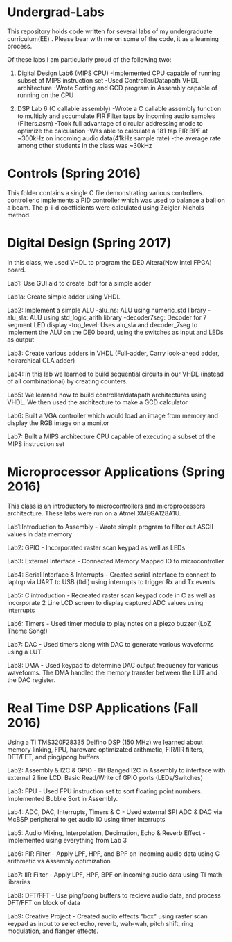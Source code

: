 # Undergrad-Labs
This repository holds code written for several labs of my undergraduate curriculum(EE)  .
Please bear with me on some of the code, it as a learning process.

Of these labs I am particularly proud of the following two:
   1) Digital Design Lab6 (MIPS CPU)
         -Implemented CPU capable of running subset of MIPS instruction set
         -Used Controller/Datapath VHDL architecture
         -Wrote Sorting and GCD program in Assembly capable of running on the CPU
   
   2) DSP Lab 6 (C callable assembly)
         -Wrote a C callable assembly function to multiply and accumulate FIR Filter taps by incoming audio samples (Filters.asm)
         -Took full advantage of circular addressing mode to optimize the calculation
         -Was able to calculate a 181 tap FIR BPF at ~300kHz on incoming audio data(41kHz sample rate)
             -the average rate among other students in the class was ~30kHz

# Controls (Spring 2016)
This folder contains a single C file demonstrating various controllers. 
controller.c implements a PID controller which was used to balance a ball on a beam. 
The p-i-d coefficients were calculated using Zeigler-Nichols method.

# Digital Design (Spring 2017)
In this class, we used VHDL to program the DE0 Altera(Now Intel FPGA) board.

   Lab1: Use GUI aid to create .bdf for a simple adder
  
   Lab1a: Create simple adder using VHDL
  
   Lab2: Implement a simple ALU
      -alu_ns: ALU using numeric_std library
      -alu_sla: ALU using std_logic_arith library
      -decoder7seg: Decoder for 7 segment LED display
      -top_level: Uses alu_sla and decoder_7seg to implement the ALU on the DE0 board, using the switches as input and LEDs as output
    
   Lab3: Create various adders in VHDL (Full-adder, Carry look-ahead adder, heirarchical CLA adder)
  
   Lab4: In this lab we learned to build sequential circuits in our VHDL (instead of all combinational) by creating counters.
  
   Lab5: We learned how to build controller/datapath architectures using VHDL. We then used the architecture to make a GCD calculator
  
   Lab6: Built a VGA controller which would load an image from memory and display the RGB image on a monitor
  
   Lab7: Built a MIPS architecture CPU capable of executing a subset of the MIPS instruction set

# Microprocessor Applications (Spring 2016)
This class is an introductory to microcontrollers and microprocessors architecture. These labs were run on a Atmel XMEGA128A1U.

   Lab1:Introduction to Assembly - Wrote simple program to filter out ASCII values in data memory
      
   Lab2: GPIO - Incorporated raster scan keypad as well as LEDs
  
   Lab3: External Interface - Connected Memory Mapped IO to microcontroller
  
   Lab4: Serial Interface & Interrupts - Created serial interface to connect to laptop via UART to USB (ftdi) using interrupts to trigger Rx and Tx events
  
   Lab5: C introduction - Recreated raster scan keypad code in C as well as incorporate 2 Line LCD screen to display captured ADC values using interrupts
  
   Lab6: Timers  - Used timer module to play notes on a piezo buzzer (LoZ Theme Song!)
   
   Lab7: DAC - Used timers along with DAC to generate various waveforms using a LUT
   
   Lab8: DMA - Used keypad to determine DAC output frequency for various waveforms. The DMA handled the memory transfer between the LUT and the DAC register.
  
# Real Time DSP Applications (Fall 2016)
Using a TI TMS320F28335 Delfino DSP (150 MHz) we learned about memory linking, FPU, hardware optimizated arithmetic, FIR/IIR filters, DFT/FFT, and ping/pong buffers. 

   Lab2: Assembly & I2C & GPIO - Bit Banged I2C in Assembly to interface with external 2 line LCD. Basic Read/Write of GPIO ports (LEDs/Switches)

   Lab3: FPU - Used FPU instruction set to sort floating point numbers. Implemented Bubble Sort in Assembly.

   Lab4: ADC, DAC, Interrupts, Timers & C - Used external SPI ADC & DAC via McBSP peripheral to get audio IO using timer interrupts

   Lab5: Audio Mixing, Interpolation, Decimation, Echo & Reverb Effect - Implemented using everything from Lab 3

   Lab6: FIR Filter - Apply LPF, HPF, and BPF on incoming audio data using C arithmetic vs Assembly optimization

   Lab7: IIR Filter - Apply LPF, HPF, BPF on incoming audio data using TI math libraries

   Lab8: DFT/FFT - Use ping/pong buffers to recieve audio data, and process DFT/FFT on block of data

   Lab9: Creative Project - Created audio effects "box" using raster scan keypad as input to select echo, reverb, wah-wah, pitch shift, ring modulation, and flanger effects.

